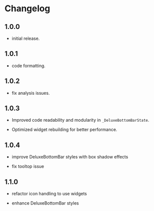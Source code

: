 # Changelog

## 1.0.0

* initial release.

## 1.0.1

* code formatting.

## 1.0.2

* fix analysis issues.

## 1.0.3

* Improved code readability and modularity in `_DeluxeBottomBarState`.

* Optimized widget rebuilding for better performance.

## 1.0.4

* improve DeluxeBottomBar styles with box shadow effects

* fix tooltop issue

## 1.1.0

* refactor icon handling to use widgets

* enhance DeluxeBottomBar styles

